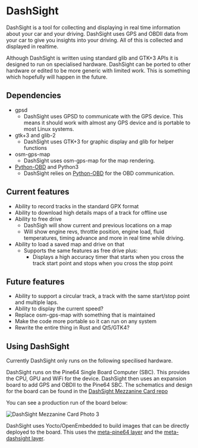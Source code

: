 # DashSight

DashSight is a tool for collecting and displaying in real time information about your car and your driving. DashSight uses GPS and OBDII data from your car to give you insights into your driving. All of this is collected and displayed in realtime.

Although DashSight is written using standard glib and GTK+3 APIs it is designed to run on specialised hardware. DashSight can be ported to other hardware or edited to be more generic with limited work. This is something which hopefully will happen in the future.

## Dependencies

* gpsd
  * DashSight uses GPSD to communicate with the GPS device. This means it should work with almost any GPS device and is portable to most Linux systems.
* gtk+3 and glib-2
  * DashSight uses GTK+3 for graphic display and glib for helper functions
* osm-gps-map
  * DashSight uses osm-gps-map for the map rendering.
* [Python-OBD](https://github.com/brendan-w/python-OBD) and Python3
  * DashSight relies on [Python-OBD](https://github.com/brendan-w/python-OBD) for the OBD communication.

## Current features

* Ability to record tracks in the standard GPX format
* Ability to download high details maps of a track for offline use
* Ability to free drive
  * DashSigh will show current and previous locations on a map
  * Will show engine revs, throttle position, engine load, fluid temperatures, timing advance and more in real time while driving.
* Ability to load a saved map and drive on that
  * Supports the same features as free drive plus:
    * Displays a high accuracy timer that starts when you cross the track start point and stops when you cross the stop point

## Future features

* Ability to support a circular track, a track with the same start/stop point and multiple laps.
* Ability to display the current speed?
* Replace osm-gps-map with something that is maintained
* Make the code more portable so it can run on any system
* Rewrite the entire thing in Rust and Qt5/GTK4?

## Using DashSight

Currently DashSight only runs on the following specilised hardware.

DashSight runs on the Pine64 Single Board Computer (SBC). This provides the CPU, GPU and WiFi for the device. DashSight then uses an expansion board to add GPS and OBDII to the Pine64 SBC. The schematics and design for the board can be found in the [DashSight Mezzanine Card repo](https://github.com/alistair23/DashSight-Mezzanine-Card)

You can see a production run of the board below:

![DashSight Mezzanine Card Photo 3](https://github.com/alistair23/DashSight-Mezzanine-Card/blob/master/PCB-Fabrication/v2.0-A/Photos/Photo3.jpg "DashSight Mezzanine Card Photo 3")

DashSight uses Yocto/OpenEmbedded to build images that can be directly deployed to the board. This uses the [meta-pine64 layer](https://github.com/alistair23/meta-pine64.git) and the [meta-dashsight layer](https://github.com/alistair23/meta-dashsight).
